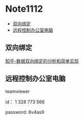 # Note1112

<!-- MarkdownTOC -->

- [双向绑定](#双向绑定)
- [远程控制办公室电脑](#远程控制办公室电脑)

<!-- /MarkdownTOC -->

## 双向绑定

[知乎-数据双向绑定的分析和简单实现](https://zhuanlan.zhihu.com/p/25464162)

## 远程控制办公室电脑

teamviewer

id： 1 328 773 566

password: 6v4as9